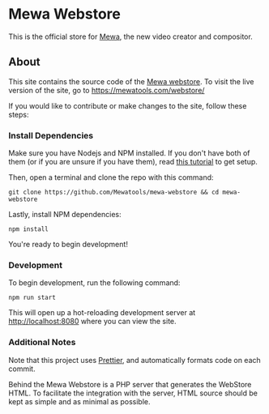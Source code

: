 # Mewa Webstore

This is the official store for [Mewa](https://www.mewatools.com/), the new video creator and compositor.

## About

This site contains the source code of the [Mewa webstore](). To visit the live version of the site, go to <https://mewatools.com/webstore/> 

If you would like to contribute or make changes to the site, follow these steps:

### Install Dependencies

Make sure you have Nodejs and NPM installed. If you don't have both of them (or if you are unsure if you have them), read [this tutorial](https://docs.npmjs.com/downloading-and-installing-node-js-and-npm) to get setup.

Then, open a terminal and clone the repo with this command:

```
git clone https://github.com/Mewatools/mewa-webstore && cd mewa-webstore
```

Lastly, install NPM dependencies:

```
npm install
```

You're ready to begin development!

### Development

To begin development, run the following command:

```
npm run start
```

This will open up a hot-reloading development server at <http://localhost:8080> where you can view the site.

### Additional Notes

Note that this project uses [Prettier](https://www.prettier.io>), and automatically formats code on each commit.

Behind the Mewa Webstore is a PHP server that generates the WebStore HTML. To facilitate the integration with the server, HTML source should be kept as simple and as minimal as possible.
